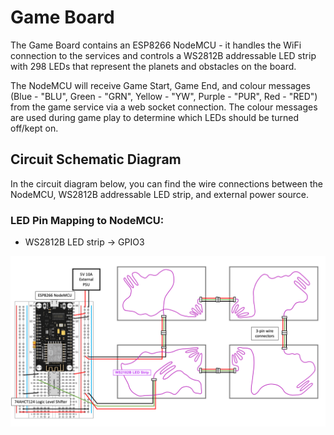 # Game Board

The Game Board contains an ESP8266 NodeMCU - it handles the WiFi connection to the services and controls a WS2812B addressable LED strip with 298 LEDs that represent the planets and obstacles on the board.

The NodeMCU will receive Game Start, Game End, and colour messages (Blue - "BLU", Green - "GRN", Yellow - "YW", Purple - "PUR", Red - "RED") from the game service via a web socket connection. The colour messages are used during game play to determine which LEDs should be turned off/kept on.

## Circuit Schematic Diagram

In the circuit diagram below, you can find the wire connections between the NodeMCU, WS2812B addressable LED strip, and external power source.

### LED Pin Mapping to NodeMCU:
- WS2812B LED strip -> GPIO3

![Game Board Circuit Schematic Diagram](../../images/GameBoard_Circuit_Schematic.png)
